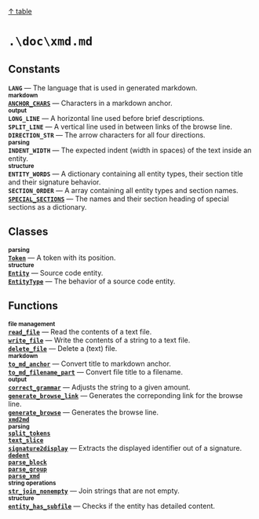 [&#8593; table](table.md)
# `.\doc\xmd.md`
## Constants
**`LANG`** &#8213; The language that is used in generated markdown.  
<small>**markdown**</small>  
**[`ANCHOR_CHARS`](xmd--anchor_chars.md)** &#8213; Characters in a markdown anchor.  
<small>**output**</small>  
**`LONG_LINE`** &#8213; A horizontal line used before brief descriptions.  
**`SPLIT_LINE`** &#8213; A vertical line used in between links of the browse line.  
**`DIRECTION_STR`** &#8213; The arrow characters for all four directions.  
<small>**parsing**</small>  
**`INDENT_WIDTH`** &#8213; The expected indent (width in spaces) of the text inside an entity.  
<small>**structure**</small>  
**`ENTITY_WORDS`** &#8213; A dictionary containing all entity types, their section title and their signature behavior.  
**`SECTION_ORDER`** &#8213; A array containing all entity types and section names.  
**[`SPECIAL_SECTIONS`](xmd--special_sections.md)** &#8213; The names and their section heading of special sections as a dictionary.  
## Classes
<small>**parsing**</small>  
**[`Token`](xmd--token.md)** &#8213; A token with its position.  
<small>**structure**</small>  
**[`Entity`](xmd--entity.md)** &#8213; Source code entity.  
**[`EntityType`](xmd--entitytype.md)** &#8213; The behavior of a source code entity.  
## Functions
<small>**file management**</small>  
**[`read_file`](xmd--read_file.md)** &#8213; Read the contents of a text file.  
**[`write_file`](xmd--write_file.md)** &#8213; Write the contents of a string to a text file.  
**[`delete_file`](xmd--delete_file.md)** &#8213; Delete a (text) file.  
<small>**markdown**</small>  
**[`to_md_anchor`](xmd--to_md_anchor.md)** &#8213; Convert title to markdown anchor.  
**[`to_md_filename_part`](xmd--to_md_filename_part.md)** &#8213; Convert file title to a filename.  
<small>**output**</small>  
**[`correct_grammar`](xmd--correct_grammar.md)** &#8213; Adjusts the string to a given amount.  
**[`generate_browse_link`](xmd--generate_browse_link.md)** &#8213; Generates the correponding link for the browse line.  
**[`generate_browse`](xmd--generate_browse.md)** &#8213; Generates the browse line.  
**[`xmd2md`](xmd--xmd2md.md)**  
<small>**parsing**</small>  
**[`split_tokens`](xmd--split_tokens.md)**  
**[`text_slice`](xmd--text_slice.md)**  
**[`signature2display`](xmd--signature2display.md)** &#8213; Extracts the displayed identifier out of a signature.  
**[`dedent`](xmd--dedent.md)**  
**[`parse_block`](xmd--parse_block.md)**  
**[`parse_group`](xmd--parse_group.md)**  
**[`parse_xmd`](xmd--parse_xmd.md)**  
<small>**string operations**</small>  
**[`str_join_nonempty`](xmd--str_join_nonempty.md)** &#8213; Join strings that are not empty.  
<small>**structure**</small>  
**[`entity_has_subfile`](xmd--entity_has_subfile.md)** &#8213; Checks if the entity has detailed content.  

